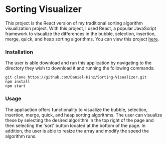 # Sorting Visualizer
This project is the React version of my traditional sorting algorithm visualization project. With this project, I used React, a popular JavaScript framework to visualize the differences in the bubble, selection, insertion, merge, quick, and heap sorting algorithms. You can view this project [here](https://daniel-hinz.github.io/Sorting-Visualizer/).

### Installation
The user is able download and run this application by navigating to the directory they wish to download it and running the following commands:
``` 
git clone https://github.com/Daniel-Hinz/Sorting-Visualizer.git
npm install
npm start
```

### Usage
The appliaction offers functionality to visualize the bubble, selection, insertion, merge, quick, and heap sorting algorithms. The user can visualize these by selecting the desired algorithm in the top right of the page and then selecting the 'sort' button located at the bottom of the page. In addition, the user is able to resize the array and modify the speed the algorithm runs.
